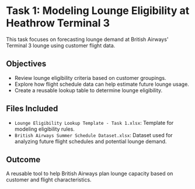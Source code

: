 # Task 1: Modeling Lounge Eligibility at Heathrow Terminal 3

This task focuses on forecasting lounge demand at British Airways' Terminal 3 lounge using customer flight data.

## Objectives
- Review lounge eligibility criteria based on customer groupings.
- Explore how flight schedule data can help estimate future lounge usage.
- Create a reusable lookup table to determine lounge eligibility.

## Files Included
- `Lounge Eligibility Lookup Template - Task 1.xlsx`: Template for modeling eligibility rules.
- `British Airways Summer Schedule Dataset.xlsx`: Dataset used for analyzing future flight schedules and potential lounge demand.

## Outcome
A reusable tool to help British Airways plan lounge capacity based on customer and flight characteristics.

